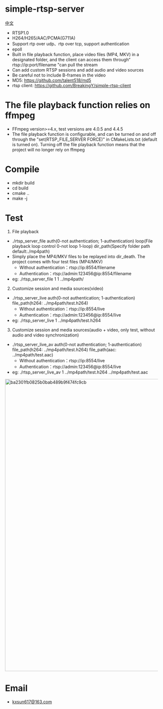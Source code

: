 # simple-rtsp-server
[中文](./README_CN.md)
* RTSP1.0
* H264/H265/AAC/PCMA(G711A)
* Support rtp over udp、rtp over tcp, support authentication
* epoll
* Built in file playback function, place video files (MP4, MKV) in a designated folder, and the client can access them through“ rtsp://ip:port/filename "can pull the stream
* Can add custom RTSP sessions and add audio and video sources
* Be careful not to include B-frames in the video
* MD5: https://github.com/talent518/md5
* rtsp client: https://github.com/BreakingY/simple-rtsp-client
  
# The file playback function relies on ffmpeg
* FFmpeg version>=4.x, test versions are 4.0.5 and 4.4.5
* The file playback function is configurable, and can be turned on and off through the "set(RTSP_FILE_SERVER FORCE)" in CMakeLists.txt (default is turned on). Turning off the file playback function means that the project will no longer rely on ffmpeg

# Compile
* mkdir build
* cd build
* cmake ..
* make -j

# Test
1. File playback
* ./rtsp_server_file auth(0-not authentication; 1-authentication) loop(File playback loop control 0-not loop 1-loop) dir_path(Specify folder path default:./mp4path)
* Simply place the MP4/MKV files to be replayed into dir_death. The project comes with four test files (MP4/MKV)
  * Without authentication：rtsp://ip:8554/filename
  * Authentication：rtsp://admin:123456@ip:8554/filename
* eg: ./rtsp_server_file 1 1 ../mp4path/
2. Customize session and media sources(video)
* ./rtsp_server_live auth(0-not authentication; 1-authentication) file_path(h264: ../mp4path/test.h264)
  * Without authentication：rtsp://ip:8554/live
  * Authentication：rtsp://admin:123456@ip:8554/live
* eg: ./rtsp_server_live 1 ../mp4path/test.h264
3. Customize session and media sources(audio + video, only test, without audio and video synchronization)
* ./rtsp_server_live_av auth(0-not authentication; 1-authentication) file_path(h264: ../mp4path/test.h264) file_path(aac: ../mp4path/test.aac)
  * Without authentication：rtsp://ip:8554/live
  * Authentication：rtsp://admin:123456@ip:8554/live
* eg: ./rtsp_server_live_av 1 ../mp4path/test.h264 ../mp4path/test.aac

<img width="960" alt="ba2301fb0825b0bab489b9f474fc9cb" src="https://github.com/BreakingY/simple-rtsp-server/assets/99859929/24308b63-235a-4a75-adc7-67c43bde51dd">

# Email
* kxsun617@163.com
